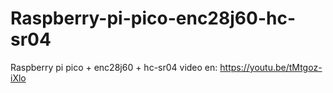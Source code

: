 # Raspberry-pi-pico-enc28j60-hc-sr04
Raspberry pi pico + enc28j60 + hc-sr04
video en: https://youtu.be/tMtgoz-iXlo
